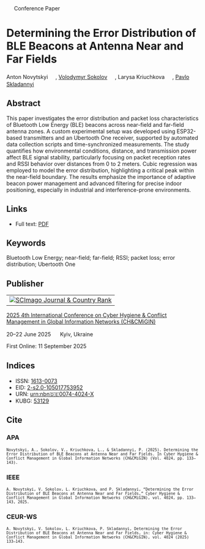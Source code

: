 <img src="/icons/unlock.svg" width="16" height="16"> Conference Paper

# Determining the Error Distribution of BLE Beacons at Antenna Near and Far Fields

Anton Novytskyi <a href="https://orcid.org/0009-0009-7766-1441" target="_blank"><img src="/icons/orcid.svg" width="16" height="16"></a>,
<a href="https://volodymyr-sokolov.github.io/">Volodymyr Sokolov</a> <a href="https://orcid.org/0000-0002-9349-7946" target="_blank"><img src="/icons/orcid.svg" width="16" height="16"></a>,
Larysa Kriuchkova <a href="https://orcid.org/0000-0002-8509-6659" target="_blank"><img src="/icons/orcid.svg" width="16" height="16"></a>,
<a href="/">Pavlo Skladannyi</a> <a href="https://orcid.org/0000-0002-7775-6039" target="_blank"><img src="/icons/orcid.svg" width="16" height="16"></a>

## Abstract

This paper investigates the error distribution and packet loss characteristics of Bluetooth Low Energy (BLE) beacons across near-field and far-field antenna zones. A custom experimental setup was developed using ESP32-based transmitters and an Ubertooth One receiver, supported by automated data collection scripts and time-synchronized measurements. The study quantifies how environmental conditions, distance, and transmission power affect BLE signal stability, particularly focusing on packet reception rates and RSSI behavior over distances from 0 to 2 meters. Cubic regression was employed to model the error distribution, highlighting a critical peak within the near-field boundary. The results emphasize the importance of adaptive beacon power management and advanced filtering for precise indoor positioning, especially in industrial and interference-prone environments.

## Links

* Full text: [PDF](https://ceur-ws.org/Vol-4024/paper11.pdf)

## Keywords

Bluetooth Low Energy; near-field; far-field; RSSI; packet loss; error distribution; Ubertooth One

## Publisher

<table>
<tr>
<td>
<a href="https://www.scimagojr.com/journalsearch.php?q=21100218356&amp;tip=sid&amp;exact=no" title="SCImago Journal &amp; Country Rank"><img border="0" src="https://corsproxy.io/?https://www.scimagojr.com/journal_img.php?id=21100218356" alt="SCImago Journal &amp; Country Rank"  /></a>
</td>
</tr>
</table>

[2025 4th International Conference on Cyber Hygiene & Conflict Management in Global Information Networks (CH&CMiGIN)](https://ceur-ws.org/Vol-4024/)

20–22 June 2025 <img src="/icons/location-pin.svg" width="16" height="16"> Kyiv, Ukraine

First Online: 11 September 2025

## Indices

* ISSN: [1613-0073](https://portal.issn.org/resource/ISSN/1613-0073) <img src="/icons/online.svg" width="16" height="16">
* EID: [2-s2.0-105017753952](http://www.scopus.com/record/display.url?origin=inward&eid=2-s2.0-105017753952)
* URN: [urn:nbn:de:0074-4024-X](https://nbn-resolving.org/xml/urn:nbn:de:0074-4024-X)
* KUBG: [53129](http://elibrary.kubg.edu.ua/id/eprint/53129/)

## Cite

### APA

<small>`Novytskyi, A., Sokolov, V., Kriuchkova, L., & Skladannyi, P. (2025). Determining the Error Distribution of BLE Beacons at Antenna Near and Far Fields. In Cyber Hygiene & Conflict Management in Global Information Networks (CH&CMiGIN) (Vol. 4024, pp. 133–143).`</small>

### IEEE

<small>`A. Novytskyi, V. Sokolov, L. Kriuchkova, and P. Skladannyi, “Determining the Error Distribution of BLE Beacons at Antenna Near and Far Fields,” Cyber Hygiene & Conflict Management in Global Information Networks (CH&CMiGIN), vol. 4024, pp. 133–143, 2025.`</small>

### CEUR-WS

<small>`A. Novytskyi, V. Sokolov, L. Kriuchkova, P. Skladannyi, Determining the Error Distribution of BLE Beacons at Antenna Near and Far Fields, in: Cyber Hygiene & Conflict Management in Global Information Networks (CH&CMiGIN), vol. 4024 (2025) 133–143.`</small>